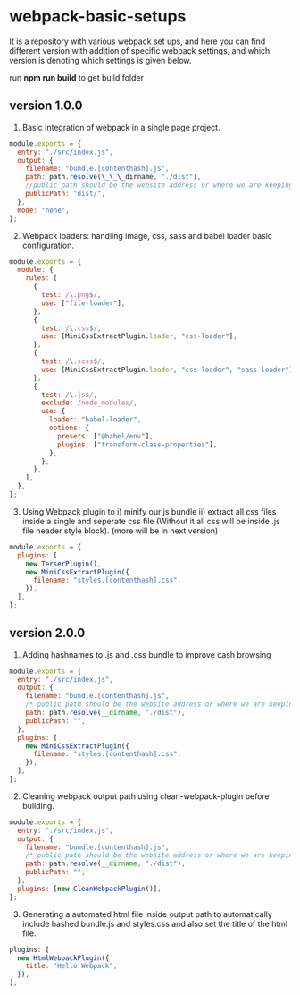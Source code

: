 # webpack-basic-setups

It is a repository with various webpack set ups, and here you can find different version with addition of specific webpack settings, and which version is denoting which settings is given below.

run **npm run build** to get build folder

## version 1.0.0

1. Basic integration of webpack in a single page project.

```javascript
module.exports = {
  entry: "./src/index.js",
  output: {
    filename: "bundle.[contenthash].js",
    path: path.resolve(\_\_\_dirname, "./dist"),
    //public path should be the website address or where we are keeping the build
    publicPath: "dist/",
  },
  mode: "none",
};
```

2. Webpack loaders: handling image, css, sass and babel loader basic configuration.

```js
module.exports = {
  module: {
    rules: [
      {
        test: /\.png$/,
        use: ["file-loader"],
      },
      {
        test: /\.css$/,
        use: [MiniCssExtractPlugin.loader, "css-loader"],
      },
      {
        test: /\.scss$/,
        use: [MiniCssExtractPlugin.loader, "css-loader", "sass-loader"],
      },
      {
        test: /\.js$/,
        exclude: /node_modules/,
        use: {
          loader: "babel-loader",
          options: {
            presets: ["@babel/env"],
            plugins: ["transform-class-properties"],
          },
        },
      },
    ],
  },
};
```

3. Using Webpack plugin to i) minify our js bundle ii) extract all css files inside a single and seperate css file (Without it all css will be inside .js file header style block). (more will be in next version)

```js
module.exports = {
  plugins: [
    new TerserPlugin(),
    new MiniCssExtractPlugin({
      filename: "styles.[contenthash].css",
    }),
  ],
};
```

## version 2.0.0

1. Adding hashnames to .js and .css bundle to improve cash browsing

```js
module.exports = {
  entry: "./src/index.js",
  output: {
    filename: "bundle.[contenthash].js",
    /* public path should be the website address or where we are keeping the build" */
    path: path.resolve(__dirname, "./dist"),
    publicPath: "",
  },
  plugins: [
    new MiniCssExtractPlugin({
      filename: "styles.[contenthash].css",
    }),
  ],
};
```

2. Cleaning webpack output path using clean-webpack-plugin before building.

```js
module.exports = {
  entry: "./src/index.js",
  output: {
    filename: "bundle.[contenthash].js",
    /* public path should be the website address or where we are keeping the build" */
    path: path.resolve(__dirname, "./dist"),
    publicPath: "",
  },
  plugins: [new CleanWebpackPlugin()],
};
```

3. Generating a automated html file inside output path to automatically include hashed bundle.js and styles.css and also set the title of the html file.

```js
plugins: [
  new HtmlWebpackPlugin({
    title: "Hello Webpack",
  }),
];
```
